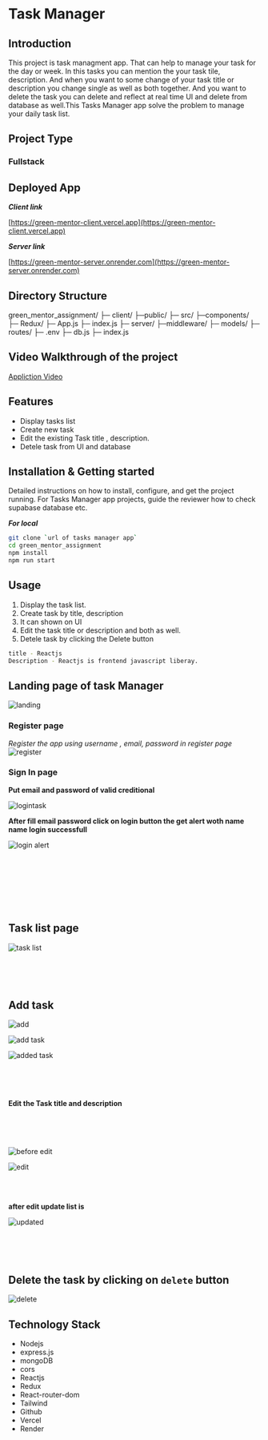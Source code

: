  # Task Manager

## Introduction

This project is task managment app. That can help to manage your task for the day or week. In this tasks you can mention the your task tile, description. And when you want to some change of your task title or description you change single as well as both together. And you want to delete the task you can delete and reflect at real time UI and delete from database as well.This Tasks Manager app solve the problem to manage your daily task list.

## Project Type
### Fullstack

## Deployed App

***Client link*** 

[https://green-mentor-client.vercel.app](https://green-mentor-client.vercel.app)

***Server link***

[https://green-mentor-server.onrender.com](https://green-mentor-server.onrender.com)

## Directory Structure

green_mentor_assignment/
├─ client/
   ├─public/
   ├─ src/
       ├─components/
       ├─ Redux/
       ├─ App.js
       ├─ index.js
├─ server/
   ├─middleware/
   ├─ models/
   ├─ routes/
   ├─ .env
   ├─ db.js
   ├─ index.js



## Video Walkthrough of the project
[Appliction Video](https://drive.google.com/file/d/1FA_cjmZj-aHS5bmeA3wdXAWf9r7XNKw-/view?usp=sharing)


## Features
- Display tasks list
- Create new task
- Edit the existing Task title , description.
- Detele  task from  UI and database

## Installation & Getting started
Detailed instructions on how to install, configure, and get the project running. For Tasks Manager app projects, guide the reviewer how to check supabase database etc.

***For local***
```bash 
git clone `url of tasks manager app`
cd green_mentor_assignment
npm install
npm run start
```

## Usage
1. Display the task list.
2. Create task by title, description
3. It can shown on UI
4. Edit the task title or description and both as well.
5. Detele task by clicking the Delete button

```bash
title - Reactjs
Description - Reactjs is frontend javascript liberay.
```

## Landing page of task Manager

![landing](https://github.com/khelsai01/green_mentor_assignment/assets/119441119/df36c53a-06df-4891-8ef4-d403c35eacbf)


### Register page
*Register the app using username , email, password in register page*
![register](https://github.com/khelsai01/green_mentor_assignment/assets/119441119/1ebd5452-610f-4802-9e95-65684ad4ebd0)


### Sign In page

**Put email and password of valid creditional**

![logintask](https://github.com/khelsai01/green_mentor_assignment/assets/119441119/e5237d0e-23e8-40db-a577-c57afafbb1cb)

**After fill email password click on login button the get alert woth name name login successfull**

![login alert](https://github.com/khelsai01/green_mentor_assignment/assets/119441119/99304992-1aa7-4072-a4a0-ab31054bfb0f)

<br/>
<br/>
<br/>


<br/>
<br/>
<br/>

## Task list page
 
 ![task list](https://github.com/khelsai01/green_mentor_assignment/assets/119441119/5443eca5-f802-4a4f-b654-3328201972ad)


<br/>
<br/>
<br/>

## Add task

![add](https://github.com/khelsai01/green_mentor_assignment/assets/119441119/5c8c5d7c-7409-4dc8-85d6-5f5b7b367bdf)

![add task](https://github.com/khelsai01/green_mentor_assignment/assets/119441119/b139260f-d26b-4cc2-83cf-ae88a276c21d)

 ![added task](https://github.com/khelsai01/green_mentor_assignment/assets/119441119/51dfff44-43ca-4810-831b-3e524baaa555)

<br/>
<br/>
<br/>

**Edit the Task title and description**

<br/>


<br/>
<br/>

![before edit](https://github.com/khelsai01/green_mentor_assignment/assets/119441119/a58d5270-5854-4ab5-ae51-1da7d5d03cbb)

![edit](https://github.com/khelsai01/green_mentor_assignment/assets/119441119/4f9f4413-74c0-4495-bbfc-7126158cb5bc)

<br/>
<br/>

**after edit update list is**

![updated](https://github.com/khelsai01/green_mentor_assignment/assets/119441119/0c940844-bf8a-4dab-a04a-07ce29bcf1a8)

<br/>
<br/>
<br/>

## Delete the task by clicking on `delete` button

![delete](https://github.com/khelsai01/green_mentor_assignment/assets/119441119/3627765d-c1f1-4697-83aa-f9f454c6f058)

## Technology Stack

- Nodejs
- express.js
- mongoDB
- cors
- Reactjs
- Redux
- React-router-dom
- Tailwind
- Github
- Vercel
- Render
